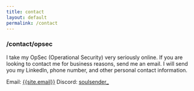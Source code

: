 ```yaml
---
title: contact
layout: default
permalink: /contact
---
```


### /contact/opsec

I take my OpSec (Operational Security) very seriously online. If you are looking to contact me for business reasons, send me an email. I will send you my LinkedIn, phone number, and other personal contact information.

Email: [{{site.email}}](mailto:{{site.email}})
Discord: [soulsender_](https://discord.com/users/317458124837617666)

